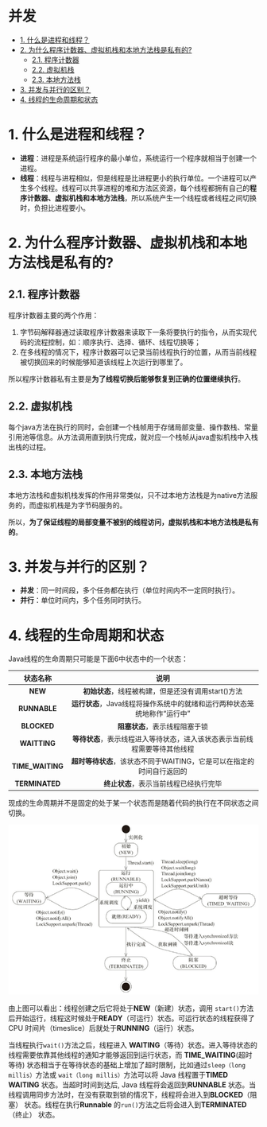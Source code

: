   
<h1>并发</h1>
<!-- TOC -->

- [1. 什么是进程和线程？](#1-什么是进程和线程)
- [2. 为什么程序计数器、虚拟机栈和本地方法栈是私有的?](#2-为什么程序计数器虚拟机栈和本地方法栈是私有的)
    - [2.1. 程序计数器](#21-程序计数器)
    - [2.2. 虚拟机栈](#22-虚拟机栈)
    - [2.3. 本地方法栈](#23-本地方法栈)
- [3. 并发与并行的区别？](#3-并发与并行的区别)
- [4. 线程的生命周期和状态](#4-线程的生命周期和状态)

<!-- /TOC -->
  
# 1. 什么是进程和线程？
  
* **进程**：进程是系统运行程序的最小单位，系统运行一个程序就相当于创建一个进程。
* **线程**：线程与进程相似，但是线程是比进程更小的执行单位。一个进程可以产生多个线程。线程可以共享进程的堆和方法区资源，每个线程都拥有自己的**程序计数器、虚拟机栈和本地方法栈**，所以系统产生一个线程或者线程之间切换时，负担比进程要小。

# 2. 为什么程序计数器、虚拟机栈和本地方法栈是私有的?

## 2.1. 程序计数器

程序计数器主要的两个作用：

1. 字节码解释器通过读取程序计数器来读取下一条将要执行的指令，从而实现代码的流程控制，如：顺序执行、选择、循环、线程切换等；
2. 在多线程的情况下，程序计数器可以记录当前线程执行的位置，从而当前线程被切换回来的时候能够知道该线程上次运行到哪里了。

所以程序计数器私有主要是**为了线程切换后能够恢复到正确的位置继续执行**。

## 2.2. 虚拟机栈

每个java方法在执行的同时，会创建一个栈帧用于存储局部变量、操作数栈、常量引用池等信息。从方法调用直到执行完成，就对应一个栈帧从java虚拟机栈中入栈出栈的过程。

## 2.3. 本地方法栈

本地方法栈和虚拟机栈发挥的作用非常类似，只不过本地方法栈是为native方法服务的，而虚拟机栈是为字节码服务的。

所以，**为了保证线程的局部变量不被别的线程访问，虚拟机栈和本地方法栈是私有的**。

# 3. 并发与并行的区别？

* **并发**：同一时间段，多个任务都在执行（单位时间内不一定同时执行）。
* **并行**：单位时间内，多个任务同时执行。

# 4. 线程的生命周期和状态

Java线程的生命周期只可能是下面6中状态中的一个状态：

状态名称|说明
|:-:|:-:|
**NEW**|**初始状态**，线程被构建，但是还没有调用start()方法
**RUNNABLE**|**运行状态**，Java线程将操作系统中的就绪和运行两种状态笼统地称作“运行中”
**BLOCKED**|**阻塞状态**，表示线程阻塞于锁
**WAITTING**|**等待状态**，表示线程进入等待状态，进入该状态表示当前线程需要等待其他线程
**TIME_WAITING**|**超时等待状态**，该状态不同于WAITING，它是可以在指定的时间自行返回的
**TERMINATED**|**终止状态**，表示当前线程已经执行完毕

现成的生命周期并不是固定的处于某一个状态而是随着代码的执行在不同状态之间切换。

![](https://github.com/ZoharAndroid/MarkdownImages/blob/master/2019-07/%E7%BA%BF%E7%A8%8B%E7%8A%B6%E6%80%81%E8%BD%AC%E6%8D%A2.png?raw=true)

由上图可以看出：线程创建之后它将处于**NEW**（新建）状态，调用 `start()`方法后开始运行，线程这时候处于**READY**（可运行）状态。可运行状态的线程获得了 CPU 时间片（timeslice）后就处于**RUNNING**（运行）状态。

当线程执行`wait()`方法之后，线程进入 **WAITING**（等待）状态。进入等待状态的线程需要依靠其他线程的通知才能够返回到运行状态，而 **TIME_WAITING**(超时等待) 状态相当于在等待状态的基础上增加了超时限制，比如通过`sleep（long millis）`方法或 `wait（long millis）`方法可以将 Java 线程置于**TIMED WAITING** 状态。当超时时间到达后, Java 线程将会返回到**RUNNABLE** 状态。当线程调用同步方法时，在没有获取到锁的情况下，线程将会进入到**BLOCKED**（阻塞） 状态。线程在执行**Runnable** 的`run()`方法之后将会进入到**TERMINATED**（终止） 状态。
